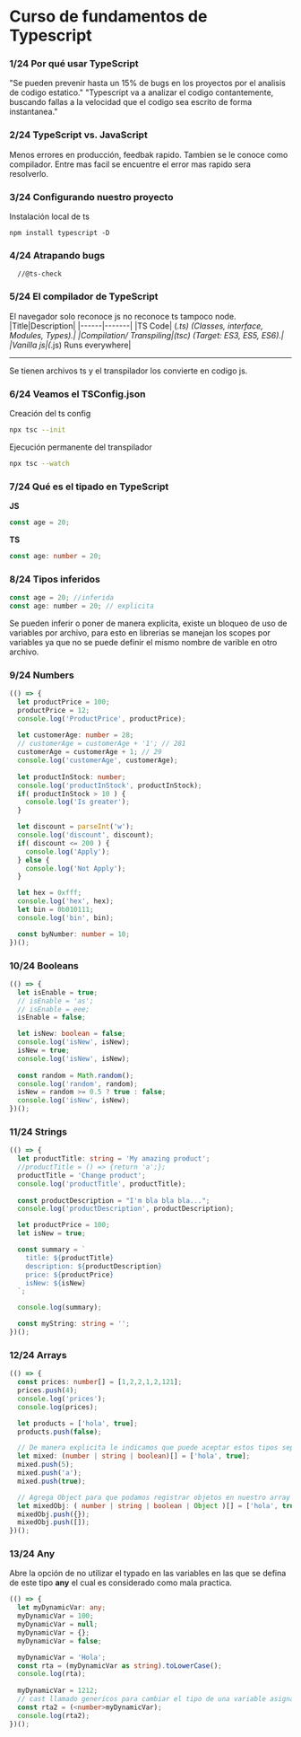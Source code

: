 # Curso de fundamentos de Typescript
### __1/24 Por qué usar TypeScript__
"Se pueden prevenir hasta un 15% de bugs en los proyectos por el analisis de codigo estatico."
"Typescript va a analizar el codigo contantemente, buscando fallas a la velocidad que el codigo sea escrito de forma instantanea."

### __2/24 TypeScript vs. JavaScript__
Menos errores en producción, feedbak rapido.
Tambien se le conoce como compilador.
Entre mas facil se encuentre el error mas rapido sera resolverlo.

### __3/24 Configurando nuestro proyecto__
Instalación local de ts
```
npm install typescript -D
```


### __4/24 Atrapando bugs__
```
  //@ts-check
```
### __5/24 El compilador de TypeScript__
El navegador solo reconoce js no reconoce ts tampoco node.
|Title|Description|
|------|-------|
|TS Code| (*.ts) (Classes, interface, Modules, Types).|
|Compilation/ Transpiling|(tsc) (Target: ES3, ES5, ES6).|
|Vanilla js|(*.js) Runs everywhere|

---

Se tienen archivos ts y el transpilador los convierte en codigo js.


### __6/24 Veamos el TSConfig.json__

Creación del ts config
```bash
npx tsc --init
```

Ejecución permanente del transpilador
```bash
npx tsc --watch
```

### __7/24 Qué es el tipado en TypeScript__
__JS__
```Javascript
const age = 20;
```

__TS__
```Typescript
const age: number = 20;
```

### __8/24 Tipos inferidos__
```Javascript
const age = 20; //inferida
const age: number = 20; // explicita
```

Se pueden inferir o poner de manera explicita, existe un bloqueo de uso de variables por archivo, para esto en librerias se manejan los scopes por variables ya que no se puede definir el mismo nombre de varible en otro archivo.


### __9/24 Numbers__
```typescript
(() => {
  let productPrice = 100;
  productPrice = 12;
  console.log('ProductPrice', productPrice);
  
  let customerAge: number = 28;
  // customerAge = customerAge + '1'; // 281
  customerAge = customerAge + 1; // 29  
  console.log('customerAge', customerAge);
  
  let productInStock: number;
  console.log('productInStock', productInStock);
  if( productInStock > 10 ) {
    console.log('Is greater');    
  }

  let discount = parseInt('w');
  console.log('discount', discount);  
  if( discount <= 200 ) {
    console.log('Apply');    
  } else {
    console.log('Not Apply');
  }

  let hex = 0xfff;
  console.log('hex', hex);
  let bin = 0b010111;
  console.log('bin', bin);

  const byNumber: number = 10;
})();
```

### __10/24 Booleans__

```typescript
(() => {
  let isEnable = true;
  // isEnable = 'as';
  // isEnable = eee;
  isEnable = false;

  let isNew: boolean = false;
  console.log('isNew', isNew);
  isNew = true;
  console.log('isNew', isNew);
  
  const random = Math.random();
  console.log('random', random);  
  isNew = random >= 0.5 ? true : false;
  console.log('isNew', isNew);
})();
```

### __11/24 Strings__
```typescript
(() => {
  let productTitle: string = 'My amazing product';
  //productTitle = () => {return 'a';};
  productTitle = 'Change product';
  console.log('productTitle', productTitle);
  
  const productDescription = "I'm bla bla bla...";
  console.log('productDescription', productDescription);

  let productPrice = 100;
  let isNew = true;

  const summary = `
    title: ${productTitle}
    description: ${productDescription}
    price: ${productPrice}
    isNew: ${isNew}
  `;

  console.log(summary);

  const myString: string = '';
})();

```


### __12/24 Arrays__

```typescript
(() => {
  const prices: number[] = [1,2,2,1,2,121];
  prices.push(4);
  console.log('prices');
  console.log(prices);  

  let products = ['hola', true];
  products.push(false);

  // De manera explicita le indicamos que puede aceptar estos tipos separados por el pipe
  let mixed: (number | string | boolean)[] = ['hola', true];
  mixed.push(5);
  mixed.push('a');
  mixed.push(true);

  // Agrega Object para que podamos registrar objetos en nuestro array
  let mixedObj: ( number | string | boolean | Object )[] = ['hola', true];
  mixedObj.push({});
  mixedObj.push([]);
})();
```


### __13/24 Any__
Abre la opción de no utilizar el typado en las variables en las que se defina de este tipo __any__ el cual es considerado como mala practica.
```typescript
(() => {
  let myDynamicVar: any;
  myDynamicVar = 100;
  myDynamicVar = null;
  myDynamicVar = {};
  myDynamicVar = false;

  myDynamicVar = 'Hola';
  const rta = (myDynamicVar as string).toLowerCase();
  console.log(rta);
  
  myDynamicVar = 1212;
  // cast llamado genericos para cambiar el tipo de una variable asignandola a otra variable.
  const rta2 = (<number>myDynamicVar);
  console.log(rta2);
})();
```

